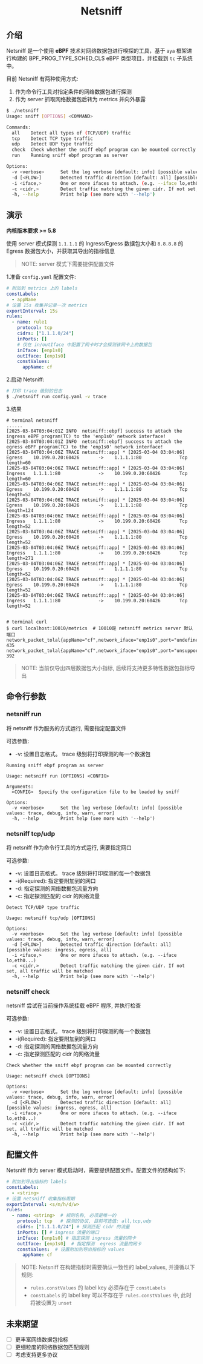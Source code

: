 <div align="center">
  <h1> Netsniff </h1>
</div>

## 介绍

Netsniff 是一个使用 **eBPF** 技术对网络数据包进行嗅探的工具，基于 `aya` 框架进行构建的 BPF_PROG_TYPE_SCHED_CLS eBPF 类型项目，并挂载到 `tc` 子系统中。

目前 Netsniff 有两种使用方式:
1. 作为命令行工具对指定条件的网络数据包进行探测
2. 作为 server 抓取网络数据包后转为 metrics 并向外暴露

```bash
$ ./netsniff
Usage: sniff [OPTIONS] <COMMAND>

Commands:
  all    Detect all types of (TCP/UDP) traffic
  tcp    Detect TCP type traffic
  udp    Detect UDP type traffic
  check  Check whether the sniff ebpf program can be mounted correctly
  run    Running sniff ebpf program as server

Options:
  -v <verbose>      Set the log verbose [default: info] [possible values: trace, debug, info, warn, error]
  -d [<FLOW>]       Detected traffic direction [default: all] [possible values: ingress, egress, all]
  -i <iface,>       One or more ifaces to attach. (e.g. --iface lo,eth0...)
  -c <cidr,>        Detect traffic matching the given cidr. If not set, all traffic will be matched
  -h, --help        Print help (see more with '--help')
```

## 演示

**内核版本要求 >= 5.8**

使用 server 模式探测 `1.1.1.1` 的 Ingress/Egress 数据包大小和 `8.8.8.8` 的 Egress 数据包大小，并获取其导出的指标信息

> NOTE: server 模式下需要提供配置文件

1.准备 `config.yaml` 配置文件:
```yaml
# 附加到 metrics 上的 labels
constLabels:
  - appName
# 设置 15s 收集并记录一次 metrics 
exportInterval: 15s
rules:
  - name: rule1
    protocol: tcp
    cidrs: ["1.1.1.0/24"]
    inPorts: []
    # 仅在 in/outIface 中配置了网卡时才会探测该网卡上的数据包
    inIface: [enp1s0]
    outIface: [enp1s0]
    constValues:
      appName: cf
```
2.启动 Netsniff:
```bash
# 打印 trace 级别的日志
$ ./netsniff run config.yaml -v trace
```
3.结果
```shell
# terminal netsniff
......
[2025-03-04T03:04:01Z INFO  netsniff::ebpf] success to attach the ingress eBPF program(TC) to the 'enp1s0' network interface!
[2025-03-04T03:04:01Z INFO  netsniff::ebpf] success to attach the egress eBPF program(TC) to the 'enp1s0' network interface!
[2025-03-04T03:04:06Z TRACE netsniff::app] * [2025-03-04 03:04:06] Egress    10.199.0.20:60426       ->    1.1.1.1:80              Tcp    length=60   
[2025-03-04T03:04:06Z TRACE netsniff::app] * [2025-03-04 03:04:06] Ingress   1.1.1.1:80              ->    10.199.0.20:60426       Tcp    length=60   
[2025-03-04T03:04:06Z TRACE netsniff::app] * [2025-03-04 03:04:06] Egress    10.199.0.20:60426       ->    1.1.1.1:80              Tcp    length=52   
[2025-03-04T03:04:06Z TRACE netsniff::app] * [2025-03-04 03:04:06] Egress    10.199.0.20:60426       ->    1.1.1.1:80              Tcp    length=124  
[2025-03-04T03:04:06Z TRACE netsniff::app] * [2025-03-04 03:04:06] Ingress   1.1.1.1:80              ->    10.199.0.20:60426       Tcp    length=52   
[2025-03-04T03:04:06Z TRACE netsniff::app] * [2025-03-04 03:04:06] Egress    10.199.0.20:60426       ->    1.1.1.1:80              Tcp    length=52   
[2025-03-04T03:04:06Z TRACE netsniff::app] * [2025-03-04 03:04:06] Ingress   1.1.1.1:80              ->    10.199.0.20:60426       Tcp    length=271  
[2025-03-04T03:04:06Z TRACE netsniff::app] * [2025-03-04 03:04:06] Egress    10.199.0.20:60426       ->    1.1.1.1:80              Tcp    length=52   
[2025-03-04T03:04:06Z TRACE netsniff::app] * [2025-03-04 03:04:06] Egress    10.199.0.20:60426       ->    1.1.1.1:80              Tcp    length=52   
[2025-03-04T03:04:06Z TRACE netsniff::app] * [2025-03-04 03:04:06] Ingress   1.1.1.1:80              ->    10.199.0.20:60426       Tcp    length=52


# terminal curl
$ curl localhost:10010/metrics  # 10010是 netsniff metrics server 默认端口
network_packet_tolal{appName="cf",network_iface="enp1s0",port="undefine",protocol="tcp",rule_name="rule1",traffic="ingress"} 435
network_packet_tolal{appName="cf",network_iface="enp1s0",port="unsupport",protocol="tcp",rule_name="rule1",traffic="egress"} 392
```

> NOTE: 当前仅导出四层数据包大小指标, 后续将支持更多特性数据包指标导出

## 命令行参数

### netsniff run

将 netsniff 作为服务的方式运行, 需要指定配置文件

可选参数:
* -v: 设置日志格式。 trace 级别将打印探测的每一个数据包

```shell
Running sniff ebpf program as server

Usage: netsniff run [OPTIONS] <CONFIG>

Arguments:
  <CONFIG>  Specify the configuration file to be loaded by sniff

Options:
  -v <verbose>      Set the log verbose [default: info] [possible values: trace, debug, info, warn, error]
  -h, --help        Print help (see more with '--help')
```

### netsniff tcp/udp

将 netsniff 作为命令行工具的方式运行, 需要指定网口

可选参数:
* -v: 设置日志格式。 trace 级别将打印探测的每一个数据包
* -i(Required): 指定要附加到的网口
* -d: 指定探测的网络数据包流量方向
* -c: 指定探测匹配的 cidr 的网络流量

```shell
Detect TCP/UDP type traffic

Usage: netsniff tcp/udp [OPTIONS]

Options:
  -v <verbose>      Set the log verbose [default: info] [possible values: trace, debug, info, warn, error]
  -d [<FLOW>]       Detected traffic direction [default: all] [possible values: ingress, egress, all]
  -i <iface,>       One or more ifaces to attach. (e.g. --iface lo,eth0...)
  -c <cidr,>        Detect traffic matching the given cidr. If not set, all traffic will be matched
  -h, --help        Print help (see more with '--help')
```

### netsniff check

netsniff 尝试在当前操作系统挂载 eBPF 程序, 并执行检查

可选参数:
* -v: 设置日志格式。 trace 级别将打印探测的每一个数据包
* -i(Required): 指定要附加到的网口
* -d: 指定探测的网络数据包流量方向
* -c: 指定探测匹配的 cidr 的网络流量

```shell
Check whether the sniff ebpf program can be mounted correctly

Usage: netsniff check [OPTIONS]

Options:
  -v <verbose>      Set the log verbose [default: info] [possible values: trace, debug, info, warn, error]
  -d [<FLOW>]       Detected traffic direction [default: all] [possible values: ingress, egress, all]
  -i <iface,>       One or more ifaces to attach. (e.g. --iface lo,eth0...)
  -c <cidr,>        Detect traffic matching the given cidr. If not set, all traffic will be matched
  -h, --help        Print help (see more with '--help')
```

## 配置文件

Netsniff 作为 server 模式启动时，需要提供配置文件。配置文件的结构如下:

```yaml
# 附加到导出指标的 labels
constLabels:
  - <string>
# 设置 netsniff 收集指标周期
exportInterval: <s/m/h/d/w>
rules:
  - name: <string>  # 规则名称, 必须是唯一的
    protocol: tcp   # 探测的协议, 目前可选值: all,tcp,udp
    cidrs: ["1.1.1.0/24"] # 探测匹配 cidr 的流量
    inPorts: [] # ingress 流量的端口
    inIface: [enp1s0] # 指定探测 ingress 流量的网卡
    outIface: [enp1s0]  # 指定探测  egress 流量的网卡
    constValues:  # 设置附加到导出指标的 values
      appName: cf
```

> NOTE: 
> Netsniff 在构建指标时需要确认一致性的 label_values, 并遵循以下规则:
> * `rules.constValues` 的 label key 必须存在于 `constLabels`
> * `constLabels` 的 label key 可以不存在于 `rules.constValues` 中, 此时将被设置为 `unset`

## 未来期望

* [ ] 更丰富网络数据包指标
* [ ] 更细粒度的网络数据包匹配规则
* [ ] 考虑支持更多协议
